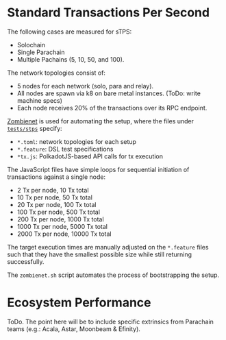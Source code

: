 # Standard Transactions Per Second

The following cases are measured for sTPS:
- Solochain
- Single Parachain
- Multiple Pachains (5, 10, 50, and 100).

The network topologies consist of:
- 5 nodes for each network (solo, para and relay). 
- All nodes are spawn via k8 on bare metal instances. (ToDo: write machine specs)
- Each node receives 20% of the transactions over its RPC endpoint.

[Zombienet](https://github.com/paritytech/zombienet) is used for automating the setup, where the files under [`tests/stps`](https://github.com/paritytech/ecosystem-performance-benchmarks/tree/main/tests/stps) specify:
- `*.toml`: network topologies for each setup
- `*.feature`:  DSL test specifications
- `*tx.js`: PolkadotJS-based API calls for tx execution

The JavaScript files have simple loops for sequential initiation of transactions against a single node:
- 2 Tx per node, 10 Tx total 
- 10 Tx per node, 50 Tx total
- 20 Tx per node, 100 Tx total
- 100 Tx per node, 500 Tx total
- 200 Tx per node, 1000 Tx total
- 1000 Tx per node, 5000 Tx total
- 2000 Tx per node, 10000 Tx total

The target execution times are manually adjusted on the `*.feature` files such that they have the smallest possible size while still returning successfully.

The `zombienet.sh` script automates the process of bootstrapping the setup.

# Ecosystem Performance

ToDo. The point here will be to include specific extrinsics from Parachain teams (e.g.: Acala, Astar, Moonbeam & Efinity).